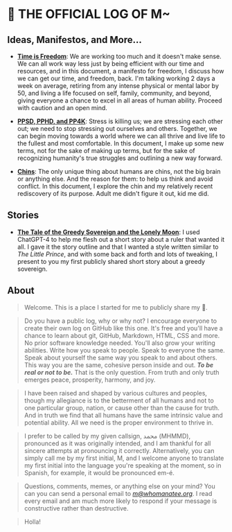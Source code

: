 # 💩 THE OFFICIAL LOG OF M~

## Ideas, Manifestos, and More...
- [**Time is Freedom**](docs/time-is-freedom.md): We are working too much and it doesn't make sense. We can all work way less just by being efficient with our time and resources, and in this document, a manifesto for freedom, I discuss how we can get our time, and freedom, back. I'm talking working 2 days a week on average, retiring from any intense physical or mental labor by 50, and living a life focused on self, family, community, and beyond, giving everyone a chance to excel in all areas of human ability. Proceed with caution and an open mind.

- [**PPSD, PPHD, and PP4K**](docs/stress.md): Stress is killing us; we are stressing each other out; we need to stop stressing out ourselves and others. Together, we can begin moving towards a world where we can all thrive and live life to the fullest and most comfortable. In this document, I make up some new terms, not for the sake of making up terms, but for the sake of recognizing humanity's true struggles and outlining a new way forward.

- [**Chins**](docs/chins.md): The only unique thing about humans are chins, not the big brain or anything else. And the reason for them: to help us think and avoid conflict. In this document, I explore the chin and my relatively recent rediscovery of its purpose. Adult me didn't figure it out, kid me did.



## Stories
- [**The Tale of the Greedy Sovereign and the Lonely Moon**](docs/greedy-sovereign.md): I used ChatGPT-4 to help me flesh out a short story about a ruler that wanted it all. I gave it the story outline and that I wanted a style written similar to *The Little Prince*, and with some back and forth and lots of tweaking, I present to you my first publicly shared short story about a greedy sovereign.

## About
> Welcome. This is a place I started for me to publicly share my 💩.

> Do you have a public log, why or why not? I encourage everyone to create their own log on GitHub like this one. It's free and you'll have a chance to learn about git, GitHub, Markdown, HTML, CSS and more. No prior software knowledge needed. You'll also grow your writing abilities. Write how you speak to people. Speak to everyone the same. Speak about yourself the same way you speak to and about others. This way you are the same, cohesive person inside and out. ***To be real or not to be.*** That is the only question. From truth and only truth emerges peace, prosperity, harmony, and joy.

> I have been raised and shaped by various cultures and peoples, though my allegiance is to the betterment of all humans and not to one particular group, nation, or cause other than the cause for truth. And in truth we find that all humans have the same intrinsic value and potential ability. All we need is the proper environment to thrive in.  

> I prefer to be called by my given callsign, محمد (MHMMD), pronounced as it was originally intended, and I am thankful for all sincere attempts at pronouncing it correctly. Alternatively, you can simply call me by my first initial, M, and I welcome anyone to translate my first initial into the language you're speaking at the moment, so in Spanish, for example, it would be pronounced em-é.

> Questions, comments, memes, or anything else on your mind? You can you can send a personal email to *m@whomanatee.org*. I read every email and am much more likely to respond if your message is constructive rather than destructive.

> Holla!
